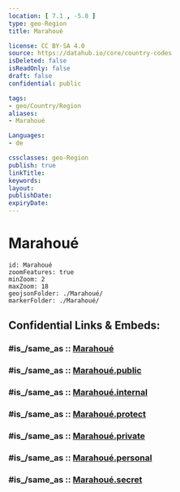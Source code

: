 ```yaml
---
location: [ 7.1 , -5.8 ] 
type: geo-Region
title: Marahoué

license: CC BY-SA 4.0
source: https://datahub.io/core/country-codes
isDeleted: false
isReadOnly: false
draft: false
confidential: public

tags:
- geo/Country/Region
aliases:
- Marahoué

Languages:
- de

cssclasses: geo-Region
publish: true
linkTitle: 
keywords: 
layout: 
publishDate: 
expiryDate: 
---
```


# Marahoué

```leaflet
id: Marahoué
zoomFeatures: true 
minZoom: 2 
maxZoom: 18
geojsonFolder: ./Marahoué/
markerFolder: ./Marahoué/
```


## Confidential Links & Embeds: 

### #is_/same_as :: [Marahoué](/_Standards/Earth/Continent/Africa/Africa~West/Cote_d'ivoire/districts~Ivory-Coast/Sassandra-Marahoué/counties~Sassandra-Marahoué/Marahoué.md) 

### #is_/same_as :: [Marahoué.public](/_public/Earth/Continent/Africa/Africa~West/Cote_d'ivoire/districts~Ivory-Coast/Sassandra-Marahoué/counties~Sassandra-Marahoué/Marahoué.public.md) 

### #is_/same_as :: [Marahoué.internal](/_internal/Earth/Continent/Africa/Africa~West/Cote_d'ivoire/districts~Ivory-Coast/Sassandra-Marahoué/counties~Sassandra-Marahoué/Marahoué.internal.md) 

### #is_/same_as :: [Marahoué.protect](/_protect/Earth/Continent/Africa/Africa~West/Cote_d'ivoire/districts~Ivory-Coast/Sassandra-Marahoué/counties~Sassandra-Marahoué/Marahoué.protect.md) 

### #is_/same_as :: [Marahoué.private](/_private/Earth/Continent/Africa/Africa~West/Cote_d'ivoire/districts~Ivory-Coast/Sassandra-Marahoué/counties~Sassandra-Marahoué/Marahoué.private.md) 

### #is_/same_as :: [Marahoué.personal](/_personal/Earth/Continent/Africa/Africa~West/Cote_d'ivoire/districts~Ivory-Coast/Sassandra-Marahoué/counties~Sassandra-Marahoué/Marahoué.personal.md) 

### #is_/same_as :: [Marahoué.secret](/_secret/Earth/Continent/Africa/Africa~West/Cote_d'ivoire/districts~Ivory-Coast/Sassandra-Marahoué/counties~Sassandra-Marahoué/Marahoué.secret.md)

